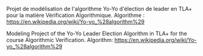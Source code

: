 Projet de modélisation de l'algorithme Yo-Yo d'élection de leader en TLA+ pour la matière Vérification Algorithmique.
Algorithme : https://en.wikipedia.org/wiki/Yo-yo_%28algorithm%29

Modeling Project of the Yo-Yo Leader Election Algorithm in TLA+ for the course Algorithmic Verification.
Algorithm: https://en.wikipedia.org/wiki/Yo-yo_%28algorithm%29
